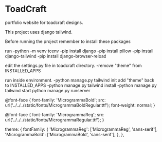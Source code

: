 # ToadCraft
portfolio website for toadcraft designs.

This project uses django tailwind.

Before running the project remember to install these packages

run
  -python -m venv tcenv
  -pip install django
  -pip install pillow
  -pip install django-tailwind
  -pip install django-browser-reload



edit the settings.py file in toadcraft directory.
  -remove "theme" from INSTALLED_APPS


run inside environment.
  -python manage.py tailwind init
  add "theme" back to INSTALLED_APPS
  -python manage.py tailwind install
  -python manage.py tailwind start
  python manage.py runserver


@font-face {
    font-family: 'MicrogrammaBold';
    src: url('../../../static/fonts/MicrogrammaBoldRegular.ttf');
    font-weight: normal;
}

@font-face {
    font-family: 'MicrogrammaReg';
    src: url('../../../static/fonts/MicrogrammaRegular.ttf');
}

theme: {
    fontFamily: {
        'MicrogrammaReg': ['MicrogrammaReg', 'sans-serif'],
        'MicrogrammaBold': ['MicrogrammaBold', 'sans-serif'],
    },
},
